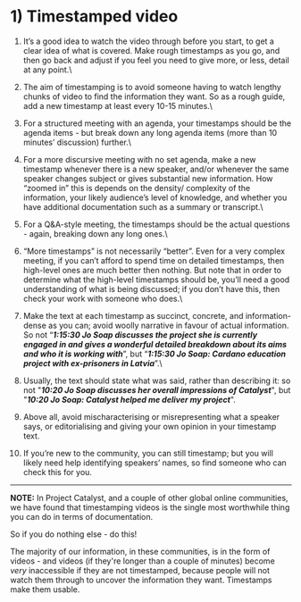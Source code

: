 # 1) Timestamped video

1. It’s a good idea to watch the video through before you start, to get a clear idea of what is covered. Make rough timestamps as you go, and then go back and adjust if you feel you need to give more, or less, detail at any point.\

2. The aim of timestamping is to avoid someone having to watch lengthy chunks of video to find the information they want. So as a rough guide, add a new timestamp at least every 10-15 minutes.\

3. For a structured meeting with an agenda, your timestamps should be the agenda items - but break down any long agenda items (more than 10 minutes’ discussion) further.\

4. For a more discursive meeting with no set agenda, make a new timestamp whenever there is a new speaker, and/or whenever the same speaker changes subject or gives substantial new information. How “zoomed in” this is depends on the density/ complexity of the information, your likely audience’s level of knowledge, and whether you have additional documentation such as a summary or transcript.\

5. For a Q\&A-style meeting, the timestamps should be the actual questions - again, breaking down any long ones.\

6. “More timestamps” is not necessarily “better”. Even for a very complex meeting, if you can’t afford to spend time on detailed timestamps, then high-level ones are much better then nothing. But note that in order to determine what the high-level timestamps should be, you’ll need a good understanding of what is being discussed; if you don’t have this, then check your work with someone who does.\

7. Make the text at each timestamp as succinct, concrete, and information-dense as you can; avoid woolly narrative in favour of actual information. So not “_**1:15:30 Jo Soap discusses the project she is currently engaged in and gives a wonderful detailed breakdown about its aims and who it is working with**_”, but “_**1:15:30 Jo Soap: Cardano education project with ex-prisoners in Latvia**_”.\

8. Usually, the text should state what was said, rather than describing it: so not "_**10:20 Jo Soap discusses her overall impressions of Catalyst**_", but "_**10:20 Jo Soap: Catalyst helped me deliver my project**_".&#x20;
9. Above all, avoid mischaracterising or misrepresenting what a speaker says, or editorialising and giving your own opinion in your timestamp text.&#x20;
10. If you’re new to the community, you can still timestamp; but you will likely need help identifying speakers’ names, so find someone who can check this for you.

***

**NOTE:** In Project Catalyst, and a couple of other global online communities, we have found that timestamping videos is the single most worthwhile thing you can do in terms of documentation.&#x20;

So if you do nothing else - do this!

The majority of our information, in these communities, is in the form of videos - and videos (if they're longer than a couple of minutes) become _very_ inaccessible if they are not timestamped, because people will not watch them through to uncover the information they want. Timestamps make them usable.
